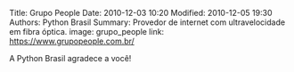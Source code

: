 Title: Grupo People
Date: 2010-12-03 10:20
Modified: 2010-12-05 19:30
Authors: Python Brasil
Summary: Provedor de internet com ultravelocidade em fibra óptica.
image: grupo_people
link: https://www.grupopeople.com.br/

A Python Brasil agradece a você!
